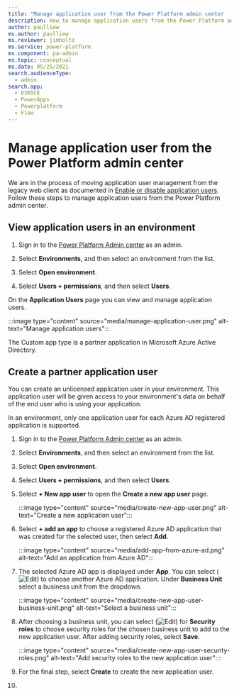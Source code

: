 ```yaml
---
title: "Manage application user from the Power Platform admin center  | MicrosoftDocs"
description: How to manage application users from the Power Platform admin center  
author: paulliew
ms.author: paulliew
ms.reviewer: jimholtz
ms.service: power-platform
ms.component: pa-admin
ms.topic: conceptual
ms.date: 05/25/2021
search.audienceType: 
  - admin
search.app:
  - D365CE
  - PowerApps
  - Powerplatform
  - Flow
---
```

# Manage application user from the Power Platform admin center

We are in the process of moving application user management from the legacy web client as documented in [Enable or disable application users](create-users-assign-online-security-roles.md#enable-or-disable-user-accounts). Follow these steps to manage application users from the Power Platform admin center.

## View application users in an environment 

1. Sign in to the [Power Platform Admin center](https://admin.powerplatform.microsoft.com) as an admin. 

2. Select **Environments**, and then select an environment from the list.

3. Select **Open environment**.

4. Select **Users + permissions**, and then select **Users**.

On the **Application Users** page you can view and manage application users.  

:::image type="content" source="media/manage-application-user.png" alt-text="Manage application users":::

The Custom app type is a partner application in Microsoft Azure Active Directory.

## Create a partner application user 

You can create an unlicensed application user in your environment. This application user will be given access to your environment's data on behalf of the end user who is using your application.  

In an environment, only one application user for each Azure AD registered application is supported.   

1. Sign in to the [Power Platform Admin center](https://admin.powerplatform.microsoft.com) as an admin. 

2. Select **Environments**, and then select an environment from the list.

3. Select **Open environment**.

4. Select **Users + permissions**, and then select **Users**.

5. Select **+ New app user** to open the **Create a new app user** page.

   :::image type="content" source="media/create-new-app-user.png" alt-text="Create a new application user":::

6. Select **+ add an app** to choose a registered Azure AD application that was created for the selected user, then select **Add**. 

   :::image type="content" source="media/add-app-from-azure-ad.png" alt-text="Add an application from Azure AD":::

7. The selected Azure AD app is displayed under **App**. You can select (![Edit](media/edit-button.png)) to choose another Azure AD application. Under **Business Unit** select a business unit from the dropdown.  

   :::image type="content" source="media/create-new-app-user-business-unit.png" alt-text="Select a business unit":::

8. After choosing a business unit, you can select (![Edit](media/edit-button.png)) for **Security roles** to choose security roles for the chosen business unit to add to the new application user. After adding security roles, select **Save**.

   :::image type="content" source="media/create-new-app-user-security-roles.png" alt-text="Add security roles to the new application user":::

9. For the final step, select **Create** to create the new application user.










8. 










